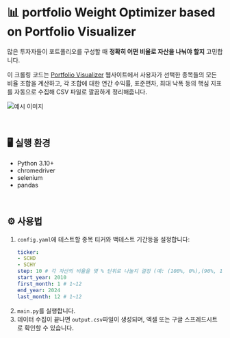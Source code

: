 # 📊 portfolio Weight Optimizer based on Portfolio Visualizer

많은 투자자들이 포트폴리오를 구성할 때 **정확히 어떤 비율로 자산을 나눠야 할지** 고민합니다.  

이 크롤링 코드는 [Portfolio Visualizer](https://www.portfoliovisualizer.com/backtest-portfolio) 웹사이트에서
사용자가 선택한 종목들의 모든 비율 조합을 계산하고, 각 조합에 대한 연간 수익률, 표준편차, 최대 낙폭 등의 핵심 지표를 자동으로 수집해
CSV 파일로 깔끔하게 정리해줍니다. 


![예시 이미지](https://i.imgur.com/mFBFTdD.png) 
 
<br>

## 🖥️ 실행 환경

- Python 3.10+
- chromedriver
- selenium
- pandas

<br>

## ⚙️ 사용법

1. `config.yaml`에 테스트할 종목 티커와 백테스트 기간등을 설정합니다: 
    ```yaml 
    ticker:
    - SCHD
    - SCHY
    step: 10 # 각 자산의 비율을 몇 % 단위로 나눌지 결정 (예: (100%, 0%),(90%, 10%), (80%, 20%), ...)
    start_year: 2010
    first_month: 1 # 1~12
    end_year: 2024
    last_month: 12 # 1~12
    ```  
2. `main.py`를 실행합니다.
3. 데이터 수집이 끝나면 `output.csv`파일이 생성되며, 엑셀 또는 구글 스프레드시트로 확인할 수 있습니다.